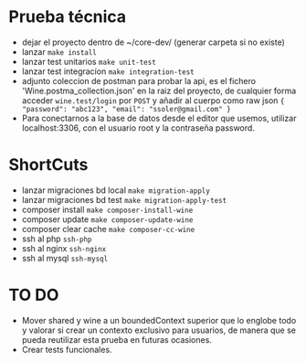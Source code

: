 # Prueba técnica

- dejar el proyecto dentro de ~/core-dev/ (generar carpeta si no existe)
- lanzar `make install`
- lanzar test unitarios `make unit-test`
- lanzar test integracíon `make integration-test`
- adjunto coleccion de postman para probar la api, es el fichero 'Wine.postma_collection.json' en la raiz del proyecto, de cualquier forma acceder `wine.test/login` por `POST`
y añadir al cuerpo como raw json `{
    "password": "abc123",
    "email": "ssoler@gmail.com"
}`
- Para conectarnos a la base de datos desde el editor que usemos, utilizar localhost:3306, con el usuario root y la contraseña password.

# ShortCuts
- lanzar migraciones bd local `make migration-apply`
- lanzar migraciones bd test `make migration-apply-test`
- composer install `make composer-install-wine`
- composer update `make composer-update-wine`
- composer clear cache `make composer-cc-wine`
- ssh al php `ssh-php`
- ssh al nginx `ssh-nginx`
- ssh al mysql `ssh-mysql`
# TO DO
- Mover shared y wine a un boundedContext superior que lo englobe todo y valorar si crear un contexto exclusivo para usuarios, de manera que se pueda reutilizar esta prueba en futuras ocasiones.
- Crear tests funcionales.